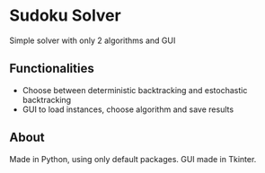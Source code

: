 # Sudoku Solver
Simple solver with only 2 algorithms and GUI

## Functionalities
- Choose between deterministic backtracking and estochastic backtracking
- GUI to load instances, choose algorithm and save results

## About
Made in Python, using only default packages.
GUI made in Tkinter.
